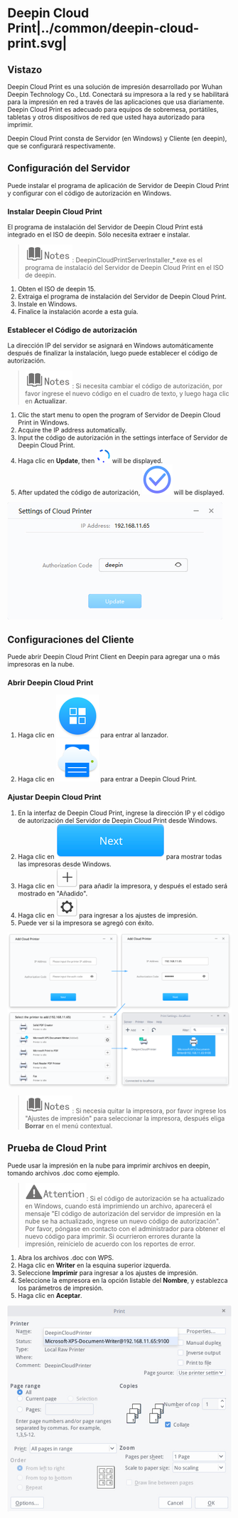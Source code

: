 # Deepin Cloud Print|../common/deepin-cloud-print.svg|

## Vistazo

Deepin Cloud Print es una solución de impresión desarrollado por Wuhan Deepin Technology Co., Ltd.
Conectará su impresora a la red y se habilitará para la impresión en red a través de las aplicaciones que usa diariamente. Deepin Cloud Print es adecuado para equipos de sobremesa, portátiles, tabletas y otros dispositivos de red que usted haya autorizado para imprimir.

Deepin Cloud Print consta de Servidor (en Windows) y Cliente (en deepin), que se configurará respectivamente.

## Configuración del Servidor

Puede instalar el programa de aplicación de Servidor de Deepin Cloud Print y configurar con el código de autorización en Windows.

### Instalar Deepin Cloud Print

El programa de instalación del Servidor de Deepin Cloud Print está integrado en el ISO de deepin. Sólo necesita extraer e instalar.

> ![notes](icon/notes.svg): DeepinCloudPrintServerInstaller_*.exe es el programa de instalació del Servidor de Deepin Cloud Print en el ISO de deepin.

1. Obten el ISO de deepin 15.
2. Extraiga el programa de instalación del Servidor de Deepin Cloud Print.
3. Instale en Windows.
4. Finalice la instalación acorde a esta guía.

### Establecer el Código de autorización

La dirección IP del servidor se asignará en Windows automáticamente después de finalizar la instalación, luego puede establecer el código de autorización.

> ![notes](icon/notes.svg): Si necesita cambiar el código de autorización, por favor ingrese el nuevo código en el cuadro de texto, y luego haga clic en **Actualizar**.

1. Clic the start menu to open the program of Servidor de Deepin Cloud Print in Windows.
2. Acquire the IP address automatically.
3. Input the código de autorización in the settings interface of Servidor de Deepin Cloud Print.
4. Haga clic en **Update**, then ![spinner](icon/icon_spinner.png) will be displayed.
5. After updated the código de autorización, ![success](icon/icon_success.svg) will be displayed.

 ![0|windowssetting](jpg/windowssetting.jpg)

## Configuraciones del Cliente

Puede abrir Deepin Cloud Print Client en Deepin para agregar una o más impresoras en la nube.

### Abrir Deepin Cloud Print

1. Haga clic en ![launcher-24](icon/launcher-24.svg) para entrar al lanzador.
2. Haga clic en ![printer-24](icon/printer-24.svg) para entrar a Deepin Cloud Print.

### Ajustar Deepin Cloud Print

1. En la interfaz de Deepin Cloud Print, ingrese la dirección IP y el código de autorización del Servidor de Deepin Cloud Print desde Windows.
2. Haga clic en ![icon_next](icon/icon_next.svg) para mostrar todas las impresoras desde Windows.
3. Haga clic en ![icon_plus](icon/icon_plus.svg) para añadir la impresora, y después el estado será mostrado en "Añadido".
4. Haga clic en ![icon_setting](icon/icon_setting.svg) para ingresar a los ajustes de impresión.
5. Puede ver si la impresora se agregó con éxito.

 ![1|deepinssetting](jpg/deepinssetting.png)

> ![notes](icon/notes.svg): Si necesia quitar la impresora, por favor ingrese los "Ajustes de impresión" para seleccionar la impresora, después eliga **Borrar** en el menú contextual.

## Prueba de Cloud Print

Puede usar la impresión en la nube para imprimir archivos en deepin, tomando archivos .doc como ejemplo.

> ![attention](icon/attention.svg): Si el código de autorización se ha actualizado en Windows, cuando está imprimiendo un archivo, aparecerá el mensaje "El código de autorización del servidor de impresión en la nube se ha actualizado, ingrese un nuevo código de autorización". Por favor, póngase en contacto con el administrador para obtener el nuevo código para imprimir. Si ocurrieron errores durante la impresión, reinícielo de acuerdo con los reportes de error.

1. Abra los archivos .doc con WPS.
2. Haga clic en **Writer** en la esquina superior izquerda.
3. Seleccione **Imprimir** para ingresar a los ajustes de impresión.
4. Seleccione la empresora en la opción listable del **Nombre**, y establezca los parámetros de impresión.
5. Haga clic en **Aceptar**.

 ![0|printsetting](jpg/printsetting.jpg)
